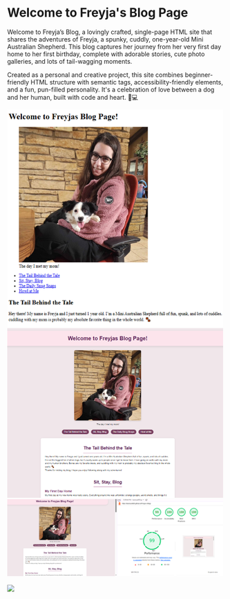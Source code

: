 <h1>Welcome to Freyja's Blog Page</h1>
<p>Welcome to Freyja’s Blog, a lovingly crafted, single-page HTML site that shares the adventures of Freyja, a spunky, cuddly, one-year-old Mini Australian Shepherd. This blog captures her journey from her very first day home to her first birthday, complete with adorable stories, cute photo galleries, and lots of tail-wagging moments.</p>

<p>Created as a personal and creative project, this site combines beginner-friendly HTML structure with semantic tags, accessibility-friendly elements, and a fun, pun-filled personality. It's a celebration of love between a dog and her human, built with code and heart. 🐶💻</p>

<a href="https://backusa920.github.io/Freyja-s-Blog/">

  <img src="./assets/Screen.png" width="500" >
  <br>
  <img src="./assets/UpdatedScreen.png" width="500"  >
  <br>
  <img src="./assets/updatedscreen2.png" width="500" >
</a>
<br><br>
<a href="https://backusa920.github.io/Freyja-s-Blog/">
  <img src="https://dabuttonfactory.com/button.png?t=View+Project&f=Calibri-Bold&ts=18&tc=fff&hp=45&vp=20&w=134&h=38&c=11&bgt=unicolored&bgc=245c68&be=1">
</a>